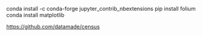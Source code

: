 
conda install -c conda-forge jupyter_contrib_nbextensions
pip install folium
conda install matplotlib

https://github.com/datamade/census
